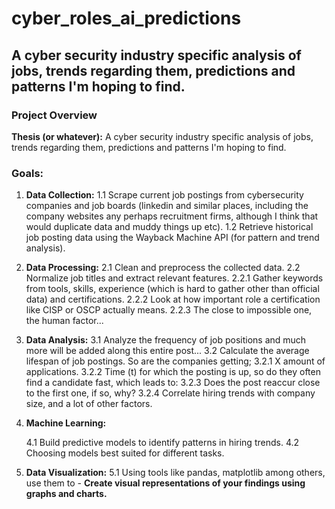# cyber_roles_ai_predictions
## A cyber security industry specific analysis of jobs, trends regarding them, predictions and patterns I'm hoping to find.
### Project Overview
**Thesis (or whatever):**
A cyber security industry specific analysis of jobs, trends regarding them, predictions and patterns I'm hoping to find.

### Goals:

1. **Data Collection:**
   1.1 Scrape current job postings from cybersecurity companies and job boards (linkedin and similar places, including the company websites any perhaps recruitment firms, although I think that would duplicate data and muddy things up etc).
   1.2 Retrieve historical job posting data using the Wayback Machine API (for pattern and trend analysis).

2. **Data Processing:**
   2.1 Clean and preprocess the collected data.
   2.2 Normalize job titles and extract relevant features.
   2.2.1 Gather keywords from tools, skills, experience (which is hard to gather other than official data) and certifications.
   2.2.2 Look at how important role a certification like CISP or OSCP actually means.
   2.2.3 The close to impossible one, the human factor...

3. **Data Analysis:**
   3.1 Analyze the frequency of job positions and much more will be added along this entire post...
   3.2 Calculate the average lifespan of job postings. So are the companies getting;
   3.2.1 X amount of applications.
   3.2.2 Time (t) for which the posting is up, so do they often find a candidate fast, which leads to:
   3.2.3 Does the post reaccur close to the first one, if so, why? 
   3.2.4 Correlate hiring trends with company size, and a lot of other factors.


4. **Machine Learning:**

   4.1 Build predictive models to identify patterns in hiring trends.
   4.2 Choosing models best suited for different tasks.



5. **Data Visualization:**
   5.1 Using tools like pandas, matplotlib among others, use them to - **Create visual representations of your findings using graphs and charts.**


